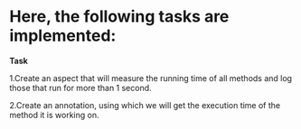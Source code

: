 # Here, the following tasks are implemented:


**Task**

1.Create an aspect that will measure the running time of all methods and log those that run for more than 1 second.

2.Create an annotation, using which we will get the execution time of the method it is working on.
